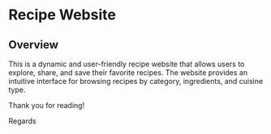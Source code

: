 # Recipe Website

## Overview
This is a dynamic and user-friendly recipe website that allows users to explore, share, and save their favorite recipes. The website provides an intuitive interface for browsing recipes by category, ingredients, and cuisine type.

Thank you for reading!

Regards
